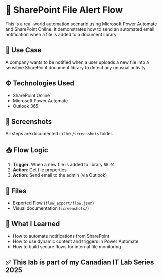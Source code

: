 # 🔔 SharePoint File Alert Flow

This is a real-world automation scenario using Microsoft Power Automate and SharePoint Online.
It demonstrates how to send an automated email notification when a file is added to a document library.

## 📌 Use Case
A company wants to be notified when a user uploads a new file into a sensitive SharePoint document library to detect any unusual activity.

## ⚙️ Technologies Used
- SharePoint Online
- Microsoft Power Automate
- Outlook 365

## 📸 Screenshots
All steps are documented in the `/screenshots` folder.

## 📥 Flow Logic
1. **Trigger**: When a new file is added to library `RH-01`
2. **Action**: Get file properties
3. **Action**: Send email to the admin (via Outlook)

## 📄 Files
- Exported Flow (`flow_export/flow.json`)
- Visual documentation (`screenshots/`)

## 🧠 What I Learned
- How to automate notifications from SharePoint
- How to use dynamic content and triggers in Power Automate
- How to build secure flows for internal file monitoring

## ✅ This lab is part of my Canadian IT Lab Series 2025
